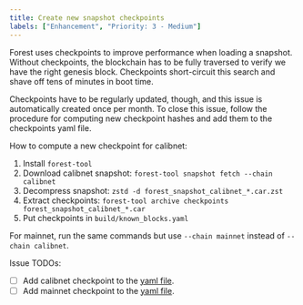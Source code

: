 ```yaml
---
title: Create new snapshot checkpoints
labels: ["Enhancement", "Priority: 3 - Medium"]
---
```


Forest uses checkpoints to improve performance when loading a snapshot. Without checkpoints, the blockchain has to be fully traversed to verify we have the right genesis block. Checkpoints short-circuit this search and shave off tens of minutes in boot time.

Checkpoints have to be regularly updated, though, and this issue is automatically created once per month. To close this issue, follow the procedure for computing new checkpoint hashes and add them to the checkpoints yaml file.

How to compute a new checkpoint for calibnet:

1. Install `forest-tool`
2. Download calibnet snapshot: `forest-tool snapshot fetch --chain calibnet`
3. Decompress snapshot: `zstd -d forest_snapshot_calibnet_*.car.zst`
4. Extract checkpoints: `forest-tool archive checkpoints forest_snapshot_calibnet_*.car`
5. Put checkpoints in `build/known_blocks.yaml`

For mainnet, run the same commands but use `--chain mainnet` instead of `--chain calibnet`.

Issue TODOs:

- [ ] Add calibnet checkpoint to the [yaml file][yaml].
- [ ] Add mainnet checkpoint to the [yaml file][yaml].

[yaml]: https://github.com/ChainSafe/forest/blob/main/blockchain/chain/src/store/known_checkpoints.yaml
